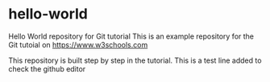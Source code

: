 # hello-world
Hello World repository for Git tutorial
This is an example repository for the Git tutoial on https://www.w3schools.com

This repository is built step by step in the tutorial.
This is a test line added to check the github editor
